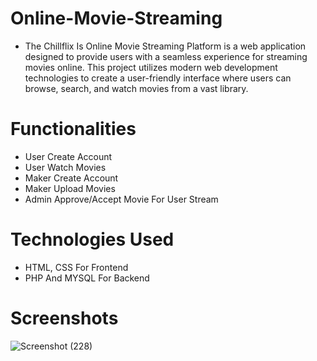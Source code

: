 # Online-Movie-Streaming
- The Chillflix Is Online Movie Streaming Platform is a web application designed to provide users with a seamless experience for streaming movies online. This project utilizes modern web development technologies to create a user-friendly interface where users can browse, search, and watch movies from a vast library.

# Functionalities
- User Create Account
- User Watch Movies 
- Maker Create Account
- Maker Upload Movies
- Admin Approve/Accept Movie For User Stream

# Technologies Used
- HTML, CSS For Frontend
- PHP And MYSQL For Backend

# Screenshots
![Screenshot (228)](https://github.com/darpanrana/Online-Movie-Streaming/assets/123465900/547ba8c5-5079-4865-b7ab-b9707d14472b)
